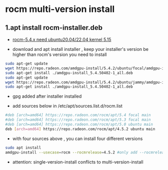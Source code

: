 # rocm multi-version install

## 1.apt install rocm-installer.deb

- [rocm-5.4.x need ubuntu20.04/22.04 kernel 5.15](https://docs.amd.com/bundle/ROCm-Installation-Guide-v5.4.2/page/Introduction_to_ROCm_Installation_Guide_for_Linux.html#d4814e777)

- download and apt install installer , keep your installer's version be higher than rocm's version you need to install

````bash
sudo apt-get update
wget https://repo.radeon.com/amdgpu-install/5.4.2/ubuntu/focal/amdgpu-install_5.4.50402-1_all.deb #ubuntu20.04
sudo apt-get install ./amdgpu-install_5.4.50402-1_all.deb
sudo apt-get update
wget https://repo.radeon.com/amdgpu-install/5.4.2/ubuntu/jammy/amdgpu-install_5.4.50402-1_all.deb #ubuntu22.04
sudo apt-get install ./amdgpu-install_5.4.50402-1_all.deb
````

- gpg added after installer installed

- add sources below in /etc/apt/sources.list.d/rocm.list

````bash
#deb [arch=amd64] https://repo.radeon.com/rocm/apt/5.4 focal main  
#deb [arch=amd64] https://repo.radeon.com/rocm/apt/5.3 focal main
#deb [arch=amd64] https://repo.radeon.com/rocm/apt/5.0 ubuntu main
deb [arch=amd64] https://repo.radeon.com/rocm/apt/4.5.2 ubuntu main
````

- with four sources above , you can install four different versions

````bash
sudo apt install
amdgpu-install --usecase=rocm --rocmrelease=4.5.2 #only add --rocmrelease=4.5.2(or 5.3.0) for multi-version installing, install-version match source-version
````

- attention: single-version-install conflicts to multi-version-install
